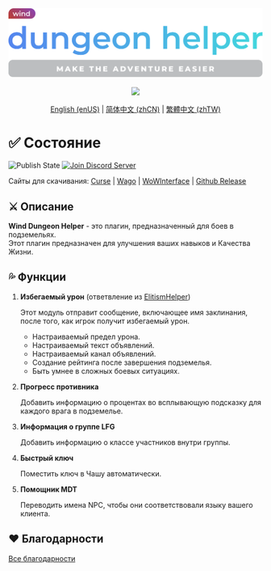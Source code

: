 <div align="center">
<img width="512" src="Title.svg"/><br><br>
<img src="https://img.shields.io/badge/Version-2.1.2-green.svg?longCache=true&style=for-the-badge"/>

[English (enUS)](README.md) | [简体中文 (zhCN)](README_zhCN.md) | [繁體中文 (zhTW)](README_zhTW.md)
</div>

# ✅ Состояние

![Publish State](https://img.shields.io/github/actions/workflow/status/fang2hou/WindDungeonHelper/publish_stable.yml?branch=2.1.2) [![Join Discord Server](https://img.shields.io/badge/Wind%20Plugins-Join-grey.svg?longCache=true&color=7289DA&logo=discord)](https://discord.gg/nA44TeZ)

Сайты для скачивания: [Curse](https://www.curseforge.com/wow/addons/wind-dungeon-helper) | [Wago](https://addons.wago.io/addons/winddungeonhelper) | [WoWInterface](https://www.wowinterface.com/downloads/info25532-WindDungeonHelper.html) | [Github Release](https://github.com/fang2hou/WindDungeonHelper/releases)

## ⚔️ Описание

**Wind Dungeon Helper** - это плагин, предназначенный для боев в подземельях.   
Этот плагин предназначен для улучшения ваших навыков и Качества Жизни.

## 💦 Функции

1. **Избегаемый урон** (ответвление из [ElitismHelper](https://wow.curseforge.com/projects/elitismhelper))

    Этот модуль отправит сообщение, включающее имя заклинания, после того, как игрок получит избегаемый урон.
    - Настраиваемый предел урона.
    - Настраиваемый текст объявлений.
    - Настраиваемый канал объявлений.
    - Создание рейтинга после завершения подземелья.
    - Быть умнее в сложных боевых ситуациях.

2. **Прогресс противника**

    Добавить информацию о процентах во всплывающую подсказку для каждого врага в подземелье.

3. **Информация о группе LFG**

    Добавить информацию о классе участников внутри группы.

4. **Быстрый ключ**

    Поместить ключ в Чашу автоматически.

5. **Помощник MDT**

    Переводить имена NPC, чтобы они соответствовали языку вашего клиента.

## ❤️ Благодарности

[Все благодарности](CREDITS.md)
